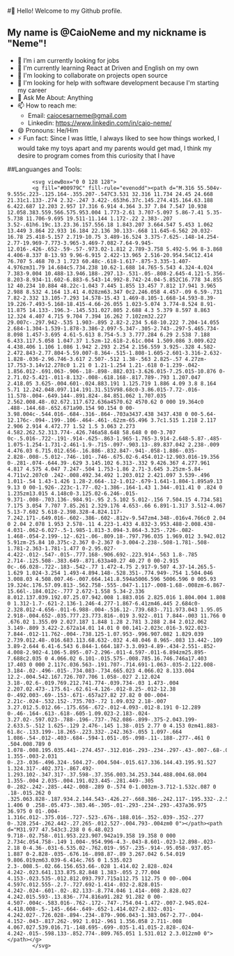 #👋 Hello! Welcome to my Github profile.
## My name is @CaioNeme and my nickname is "Neme"!

- 🔭 I’m i am currently looking for jobs
- 🌱 I'm currently learning React at Driven and English on my own
- 👯 I'm looking to collaborate on projects open source
- 🤔 I'm looking for help with software development because I'm starting my career
- 💬 Ask Me About: Anything
- 📫 How to reach me:
   - Email: caiocesarneme@gmail.com
   - Linkedin: https://www.linkedin.com/in/caio-neme/
- 😄 Pronouns: He/Him
- ⚡ Fun fact: Since I was little, I always liked to see how things worked, I would take my toys apart and my parents would get mad, I think my desire to program comes from this curiosity that I have


##Languanges and Tools:

            <svg viewBox="0 0 128 128">
            <g fill="#00979C" fill-rule="evenodd"><path d="M.316 55.504v-9.555c.223-.125.164-.355.207-.547C3.531 32.316 11.734 24.45 24.668 21.31c1.133-.274 2.32-.247 3.422-.653h6.37c.145.274.415.164.63.188 6.422.687 12.203 2.957 17.316 6.914 4.364 3.37 7.84 7.547 10.938 12.058.383.559.566.575.953.004 1.773-2.61 3.707-5.097 5.86-7.41 5.35-5.738 11.706-9.695 19.511-11.144 1.172-.22 2.383-.207 3.52-.61h6.19c.13.23.36.157.556.18 1.843.207 3.664.547 5.453 1.062 13.449 3.864 22.933 16.184 22.136 30.133-.668 11.645-6.562 20.032-16.78 25.418-5.157 2.719-10.75 3.489-16.524 3.375-7.625-.148-14.254-2.77-19.969-7.773-3.965-3.469-7.082-7.64-9.945-12.016-.426-.652-.59-.57-.973.02-1.812 2.789-3.758 5.492-5.96 8-3.868 4.406-8.337 8-13.93 9.96-6.915 2.422-13.965 2.516-20.954.54C12.414 76.707 5.468 70.3 1.723 60.48c-.618-1.617-.875-3.335-1.407-4.976zm31.79 14.684c5.734.238 10.62-1.688 14.765-5.543 4.324-4.024 7.383-9.004 10.488-13.946.188-.297.13-.531-.05-.808-2.645-4.121-5.356-8.203-8.934-11.602-6.883-6.543-14.992-8.742-24.04-5.852C16.778 34.855 12 40.234 10.884 48.22c-1.043 7.445 1.855 13.457 7.812 17.941 3.965 2.988 8.532 4.164 13.41 4.028zm63.347 0c2.246.058 4.457-.09 6.59-.731 7.82-2.332 13.105-7.293 14.578-15.43 1.469-8.105-1.668-14.593-8.39-19.226-7.493-5.168-18.415-4.66-26.055 1.023-5.074 3.774-8.524 8.91-11.875 14.133-.196.3-.145.531.027.805 2.688 4.3 5.379 8.597 8.863 12.324 4.407 4.715 9.704 7.394 16.262 7.102zm32.227 29.007c-.297.942-.535 1.903-.895 2.82-2.234 5.68-10.222 7.204-14.055 2.684-1.304-1.539-1.878-3.386-2.097-5.347-.305-2.743-.297-5.465.734-8.098 1.457-3.695 4.61-5.613 8.754-5.3 3.777.284 6.29 2.538 7.188 6.433.117.5.058 1.047.37 1.5zm-12.618-2.61c.004 1.509.086 3.009.622 4.438.406 1.106 1.086 1.942 2.293 2.254 2.156.559 3.925-.328 4.582-2.472.843-2.77.804-5.59.007-8.364-.515-1.808-1.605-2.601-3.316-2.632-1.828-.036-2.96.746-3.617 2.507-.512 1.38-.563 2.825-.57 4.27zm-17.753-3.14v12.278c0 1.21 0 1.21-1.254 1.21-.618 0-1.239-.042-1.856.012-.691.063-.906-.18-.898-.882.031-3.626.015-7.25.015-10.876 0-2.71.02-5.421-.011-8.132-.008-.618.168-.817.789-.793 1.207.047 2.418.05 3.625-.004.601-.024.883.191 1.125.719 1.886 4.09 3.8 8.164 5.71 12.242.048.097.114.191.31.515V98.68c0-3.86.015-7.72-.016-11.578-.004-.649.144-.891.824-.84.851.062 1.707.035 2.562.008.48-.02.672.117.672.636a4570.62 4570.62 0 000 19.364c0 .488-.144.68-.652.671a90.154 90.154 0 00-3.98.004c-.544.016-.684-.316-.864-.703a3437.438 3437.438 0 00-5.64-12.176c-.094-.199-.106-.464-.461-.62zm-65.496 3.7c1.515 1.218 2.117 2.906 2.914 4.472.77 1.52 1.5 3.063 2.273 4.582.262.52.313.774-.426.746a58.648 58.648 0 00-3.707 0c-.5.016-.722-.191-.914-.625-.863-1.965-1.765-3.914-2.648-5.87-.485-1.075-1.254-1.731-2.461-1.9-.715-.097-.903.13-.89.837.042 2.238-.009 4.476.03 6.715.012.656-.16.886-.832.847-.941-.058-1.886-.035-2.828-.008-.5.012-.746-.101-.746-.675.02-6.454.012-12.903.016-19.356 0-.281-.074-.644.39-.629 3.145.102 6.313-.332 9.426.367 4.277.961 4.817 4.575 4.047 7.247-.504 1.753-1.86 2.71-3.645 3.25zm-5.84-4.711v2.207c0 .242-.008.492.34.492 1.203.012 2.421.097 3.539-.496 1.011-.54 1.43-1.426 1.28-2.664-.12-1.012-.679-1.641-1.804-1.895a9.13 9.13 0 00-1.926-.223c-1.77-.02-1.386-.164-1.43 1.344-.011.41 0 .824 0 1.235zm13.015 4.148c0-3.125.02-6.246-.015-9.371-.008-.703.136-.984.91-.95 2.5.102 5.012-.156 7.504.15 4.734.581 7.175 3.054 7.707 7.85.261 2.329.176 4.653-.66 6.891-1.317 3.512-4.067 5.13-7.602 5.618-2.398.328-4.824.117-7.242.171-.649.016-.602-.386-.602-.812v-9.547zm4.348-.016v4.766c0 2.04 0 2.04 2.078 1.953 2.578-.11 4.223-1.433 4.832-3.953.488-2.008.438-4.031-.062-6.027-.5-1.985-1.813-3.094-3.864-3.325-.726-.082-1.468-.054-2.199-.12-.621-.06-.809.18-.797.796.035 1.969.012 3.942.012 5.91zm-25.84 10.375c-2.367 0-2.367 0-3.004-2.238-.508-1.781-.508-1.781-2.363-1.781-1.477 0-2.95.027-4.422-.012-.547-.015-.777.168-.906.692-.223.914-.563 1.8-.785 2.714-.125.508-.383.649-.871.633a40.27 40.27 0 00-2.915 0c-.66.028-.722-.183-.542-.77 1.472-4.75 2.917-9.507 4.37-14.265.5-1.629 1.024-3.254 1.493-4.894.148-.528.351-.774.949-.754 1.504.046 3.008.03 4.508.007.46-.007.664.141.8.594a5006.596 5006.596 0 005.93 19.324c.176.57.09.813-.562.758-.555-.047-1.117-.008-1.68-.008zm-6.867-15.66l-.184.012c-.777 2.672-1.558 5.34-2.336 8.012.137.039.192.07.25.07.942.008 1.883.016 2.825.016 1.804.004 1.808 0 1.312-1.7-.621-2.136-1.246-4.277-1.867-6.41zm46.445 2.684c0-2.328.012-4.656-.011-6.988-.004-.516.12-.739.683-.711.973.043 1.95.05 2.918-.004.652-.035.777.23.773.816-.019 3.922-.011 7.844-.003 11.766 0 .676.02 1.355.09 2.027.187 1.848 1.28 2.781 3.288 2.84 2.012.062 3.149-.809 3.422-2.672a14.01 14.01 0 00.141-2.023c.016-3.922.023-7.844-.012-11.762-.004-.738.125-1.07.953-.996.907.082 1.829.039 2.739.012.48-.016.683.113.68.632-.032 4.48.046 8.965-.083 13.442-.109 3.89-2.644 6.41-6.543 6.844-1.664.187-3.3.093-4.89-.434-2.551-.852-4.008-2.902-4.106-5.895-.07-2.296-.011-4.597-.011-6.894zm25.895-7.688c2.035 0 4.066.02 6.101-.015.575-.008.785.16.746.746a17.403 17.403 0 000 2.117c.036.563-.191.707-.714.691-1.063-.035-2.122.008-3.184-.02-.496-.015-.734.083-.734.665.023 4.066.02 8.133.004 12.2-.004.542.167.726.707.706 1.058-.027 2.12.024 3.18-.02.6-.019.769.212.741.774-.039.734-.03 1.473-.004 2.207.02.473-.175.61-.62.61-4.126-.012-8.25-.012-12.38 0-.492.003-.69-.153-.671-.657a27.82 27.82 0 00-.004-2.21c-.024-.532.152-.735.703-.72 1.09.032 2.18-.007 3.27.012.5.012.66-.175.656-.672-.012-4.093-.012-8.191 0-12.289 0-.46-.164-.613-.618-.605-1.09.023-2.183-.024-3.27.02-.597.023-.788-.196-.737-.762.086-.899-.375-2.043.199-2.633.5-.512 1.625-.129 2.476-.145 1.38-.015 2.77 0 4.153 0zm41.883-61.8c-.133.199-.18.265-.223.332-.242.363-.055 1.097-.664 1.086-.54-.012-.403-.684-.594-1.051-.05-.098-.11-.188-.277-.461 0 .504.008.789 0 1.078-.008.195.035.441-.274.457-.312.016-.293-.234-.297-.43-.007-.68-.007-1.355-.003-2.031 0-.23-.036-.496.324-.504.27-.004.504-.015.617.336.144.43.195.91.527 1.324.317-.402.371-.867.492-1.293.102-.347.317-.37.598-.37.356.003.34.253.344.488.004.68.004 1.355-.004 2.035-.004.191.023.445-.281.449-.305 0-.282-.242-.285-.442-.008-.289 0-.574 0-1.003zm-3.712-1.532c.087 0 .18-.015.262 0 .325.063.828-.187.934.2.144.543-.426.27-.668.386-.242.117-.195.332-.2.528-.011.468-.007.937-.007 1.406 0 .258-.05.473-.383.46-.305-.01-.293-.234-.293-.437a36.975 36.975 0 01-.004-1.316c.012-.375.016-.727-.523-.676-.188.016-.352-.039-.352-.277 0-.328.254-.262.442-.27.265-.012.527-.004.793-.004zm0 0"></path><path d="M31.977 47.543c3.238 0 6.48.023 9.718-.02.758-.011.953.223.907.942a19.358 19.358 0 000 2.734c.054.758-.149 1.004-.954.996-4.3-.043-8.601-.023-12.898-.023-2.18 0-4.36-.031-6.535.02-.762.019-.957-.235-.914-.95.058-.937.05-1.887 0-2.828-.035-.676.16-.898.87-.89 3.267.042 6.54.019 9.806.019zm63.039-6.414c.765 0 1.535.023 2.3-.008.5-.02.66.156.653.66-.028 1.414.02 2.828-.024 4.242-.023.641.133.875.82.848 1.383-.055 2.77.004 4.153-.023.535-.012.812.093.797.715a112.75 112.75 0 00-.004 4.597c.012.555-.2.7-.727.692-1.414-.032-2.828.015-4.242-.024-.601-.02-.82.133-.8.774.046 1.414-.008 2.828.027 4.242.015.593-.13.836-.774.816a91.282 91.282 0 00-4.507-.004c-.583.016-.762-.172-.747-.754.04-1.472-.007-2.945.024-4.418.008-.5-.145-.664-.649-.652-1.414.027-2.832-.031-4.242.027-.726.028-.894-.234-.879-.906.043-1.383.067-2.77-.004-4.152-.043-.817.262-.992 1.012-.961 1.356.058 2.711-.008 4.067.027.539.016.71-.148.695-.699-.035-1.41.015-2.828-.024-4.242-.015-.598.133-.852.774-.809.765.051 1.531.012 2.3.012zm0 0"></path></g>
            </svg>
          
          
          
          
<!---
CaioNeme/CaioNeme is a ✨ special ✨ repository because its `README.md` (this file) appears on your GitHub profile.
You can click the Preview link to take a look at your changes.
--->
